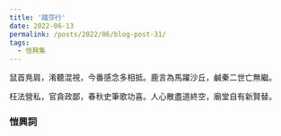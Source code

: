 ```yaml
---
title: '踏莎行'
date: 2022-06-13
permalink: /posts/2022/06/blog-post-31/
tags:
  - 愷興集
---
```


鼠首鳧肩，淆聽混視，今番感念多相抵。鹿言為馬躍沙丘，鹹秦二世亡無繼。

枉法營私，官貪政鄙，春秋史筆歌功喜。人心散盡道終空，廟堂自有新賢替。

### 愷興詞